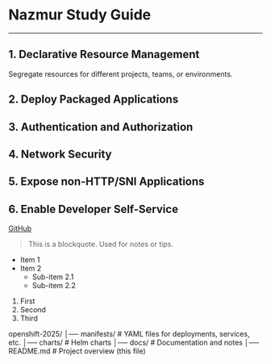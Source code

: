 # Nazmur Study Guide 

---

## 1. Declarative Resource Management

 Segregate resources for different projects, teams, or environments.  

## 2. Deploy Packaged Applications

## 3. Authentication and Authorization

## 4. Network Security

## 5. Expose non-HTTP/SNI Applications

## 6. Enable Developer Self-Service

[GitHub](https://github.com) 


> This is a blockquote.
> Used for notes or tips.

- Item 1
- Item 2
  - Sub-item 2.1
  - Sub-item 2.2

1. First
2. Second
3. Third

openshift-2025/
│── manifests/        # YAML files for deployments, services, etc.
│── charts/           # Helm charts
│── docs/             # Documentation and notes
│── README.md         # Project overview (this file)



